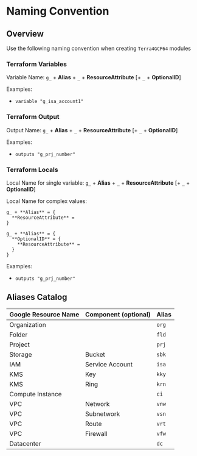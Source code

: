 # Naming Convention

## Overview

Use the following naming convention when creating `Terra4GCP64` modules

### Terraform Variables

Variable Name: `g_` + **Alias** + `_` + **ResourceAttribute** [+ `_` + **OptionalID**]

Examples:

- `variable "g_isa_account1"`

### Terraform Output

Output Name: `g_` + **Alias** + `_` + **ResourceAttribute** [+ `_` + **OptionalID**]

Examples:

- `outputs "g_prj_number"`

### Terraform Locals

Local Name for single variable: `g_` + **Alias** + `_` + **ResourceAttribute** [+ `_` + **OptionalID**]

Local Name for complex values:

```text
g_ + **Alias** = {
  **ResourceAttribute** =
}

g_ + **Alias** = {
  **OptionalID** = {
    **ResourceAttribute** =
  }
}
```

Examples:

- `outputs "g_prj_number"`

## Aliases Catalog

| Google Resource Name | Component (optional) | Alias |
| -------------------- | -------------------- | ----- |
| Organization         |                      | `org` |
| Folder               |                      | `fld` |
| Project              |                      | `prj` |
| Storage              | Bucket               | `sbk` |
| IAM                  | Service Account      | `isa` |
| KMS                  | Key                  | `kky` |
| KMS                  | Ring                 | `krn` |
| Compute Instance     |                      | `ci`  |
| VPC                  | Network              | `vnw` |
| VPC                  | Subnetwork           | `vsn` |
| VPC                  | Route                | `vrt` |
| VPC                  | Firewall             | `vfw` |
| Datacenter           |                      | `dc`  |
